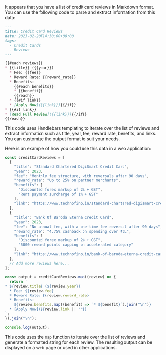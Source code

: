 It appears that you have a list of credit card reviews in Markdown format. You can use the following code to parse and extract information from this data:

```markdown
---
title: Credit Card Reviews
date: 2023-02-20T14:30:00+08:00
tags:
  - Credit Cards
  - Reviews
---

{{#each reviews}}
* {{title}} ({{year}})
  * Fee: {{fee}}
  * Reward Rate: {{reward_rate}}
  * Benefits:
    {{#each benefits}}
    * {{benefit}}
    {{/each}}
  * {{#if link}}
  * [Apply Now]({{link}}){{/if}}
* {{#if link}}
* [Read Full Review]({{link}}){{/if}}
{{/each}}
```

This code uses Handlebars templating to iterate over the list of reviews and extract information such as title, year, fee, reward rate, benefits, and links. You can customize the output format to suit your needs.

Here is an example of how you could use this data in a web application:

```javascript
const creditCardReviews = [
  {
    "title": "Standard Chartered DigiSmart Credit Card",
    "year": 2023,
    "fee": "Monthly fee structure, with reversals after 90 days",
    "reward_rate": "Up to 25% on partner merchants",
    "benefits": [
      "Discounted forex markup of 2% + GST",
      "Rent payment surcharge of 1% + GST"
    ],
    "link": "https://www.technofino.in/standard-chartered-digismart-credit-card-review"
  },
  {
    "title": "Bank Of Baroda Eterna Credit Card",
    "year": 2023,
    "fee": "No annual fee, with a one-time fee reversal after 90 days",
    "reward_rate": "4.75% cashback on spending over ₹5L",
    "benefits": [
      "Discounted forex markup of 2% + GST",
      "5000 reward points capping on accelerated category"
    ],
    "link": "https://www.technofino.in/bank-of-baroda-eterna-credit-card-review"
  },
  // Add more reviews here...
];

const output = creditCardReviews.map((review) => {
  return `
* ${review.title} (${review.year})
  * Fee: ${review.fee}
  * Reward Rate: ${review.reward_rate}
  * Benefits:
    ${review.benefits.map((benefit) => `* ${benefit}`).join("\n")}
  * [Apply Now](${review.link || ""})
`;
}).join("\n");

console.log(output);
```

This code uses the `map` function to iterate over the list of reviews and generate a formatted string for each review. The resulting output can be displayed on a web page or used in other applications.